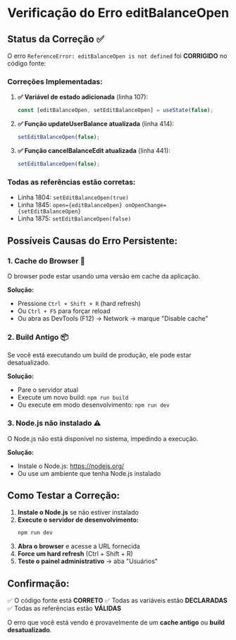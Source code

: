 # Verificação do Erro editBalanceOpen

## Status da Correção ✅

O erro `ReferenceError: editBalanceOpen is not defined` foi **CORRIGIDO** no código fonte:

### Correções Implementadas:

1. **✅ Variável de estado adicionada** (linha 107):
   ```typescript
   const [editBalanceOpen, setEditBalanceOpen] = useState(false);
   ```

2. **✅ Função updateUserBalance atualizada** (linha 414):
   ```typescript
   setEditBalanceOpen(false);
   ```

3. **✅ Função cancelBalanceEdit atualizada** (linha 441):
   ```typescript
   setEditBalanceOpen(false);
   ```

### Todas as referências estão corretas:
- Linha 1804: `setEditBalanceOpen(true)`
- Linha 1845: `open={editBalanceOpen} onOpenChange={setEditBalanceOpen}`
- Linha 1875: `setEditBalanceOpen(false)`

## Possíveis Causas do Erro Persistente:

### 1. **Cache do Browser** 🔄
O browser pode estar usando uma versão em cache da aplicação.

**Solução:**
- Pressione `Ctrl + Shift + R` (hard refresh)
- Ou `Ctrl + F5` para forçar reload
- Ou abra as DevTools (F12) → Network → marque "Disable cache"

### 2. **Build Antigo** 📦
Se você está executando um build de produção, ele pode estar desatualizado.

**Solução:**
- Pare o servidor atual
- Execute um novo build: `npm run build`
- Ou execute em modo desenvolvimento: `npm run dev`

### 3. **Node.js não instalado** ⚠️
O Node.js não está disponível no sistema, impedindo a execução.

**Solução:**
- Instale o Node.js: https://nodejs.org/
- Ou use um ambiente que tenha Node.js instalado

## Como Testar a Correção:

1. **Instale o Node.js** se não estiver instalado
2. **Execute o servidor de desenvolvimento:**
   ```bash
   npm run dev
   ```
3. **Abra o browser** e acesse a URL fornecida
4. **Force um hard refresh** (Ctrl + Shift + R)
5. **Teste o painel administrativo** → aba "Usuários"

## Confirmação:

✅ O código fonte está **CORRETO**
✅ Todas as variáveis estão **DECLARADAS**
✅ Todas as referências estão **VÁLIDAS**

O erro que você está vendo é provavelmente de um **cache antigo** ou **build desatualizado**.